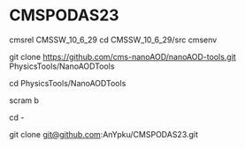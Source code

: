 # CMSPODAS23

cmsrel CMSSW_10_6_29
cd CMSSW_10_6_29/src
cmsenv

git clone https://github.com/cms-nanoAOD/nanoAOD-tools.git PhysicsTools/NanoAODTools

cd PhysicsTools/NanoAODTools

scram b

cd -

git clone git@github.com:AnYpku/CMSPODAS23.git
